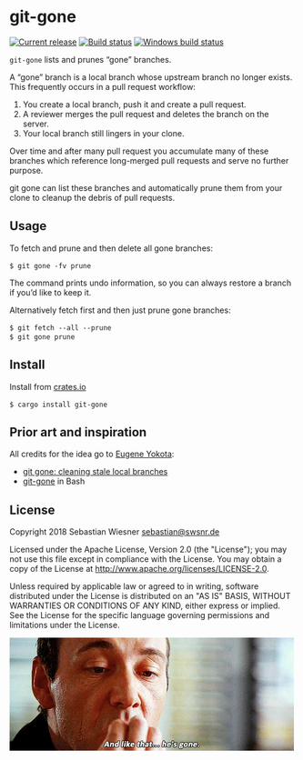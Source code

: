# git-gone

[![Current release]( https://img.shields.io/crates/v/git-gone.svg)](https://crates.io/crates/git-gone)
[![Build status](https://img.shields.io/travis/com/lunaryorn/git-gone/master.svg)](https://travis-ci.com/lunaryorn/git-gone)
[![Windows build status](https://img.shields.io/appveyor/ci/lunaryorn/git-gone/master.svg)](https://ci.appveyor.com/project/lunaryorn/git-gone)

`git-gone` lists and prunes “gone” branches.

A “gone” branch is a local branch whose upstream branch no longer exists. This
frequently occurs in a pull request workflow:

1. You create a local branch, push it and create a pull request.
2. A reviewer merges the pull request and deletes the branch on the server.
3. Your local branch still lingers in your clone.

Over time and after many pull request you accumulate many of these branches
which reference long-merged pull requests and serve no further purpose.

git gone can list these branches and automatically prune them from your clone to
cleanup the debris of pull requests.

## Usage

To fetch and prune and then delete all gone branches:

```console
$ git gone -fv prune
```

The command prints undo information, so you can always restore a branch if you’d
like to keep it.

Alternatively fetch first and then just prune gone branches:

```console
$ git fetch --all --prune
$ git gone prune
```

## Install

Install from [crates.io](https://crates.io/crates/git-gone)

```console
$ cargo install git-gone
```

## Prior art and inspiration

All credits for the idea go to [Eugene Yokota](http://eed3si9n.com/):

* [git gone: cleaning stale local branches](http://eed3si9n.com/git-gone-cleaning-stale-local-branches)
* [git-gone](https://github.com/eed3si9n/git-gone) in Bash

## License

Copyright 2018 Sebastian Wiesner <sebastian@swsnr.de>

Licensed under the Apache License, Version 2.0 (the "License"); you may not use
this file except in compliance with the License. You may obtain a copy of the
License at <http://www.apache.org/licenses/LICENSE-2.0>.

Unless required by applicable law or agreed to in writing, software distributed
under the License is distributed on an "AS IS" BASIS, WITHOUT WARRANTIES OR
CONDITIONS OF ANY KIND, either express or implied. See the License for the
specific language governing permissions and limitations under the License.

![gone](imgs/gone.gif)
